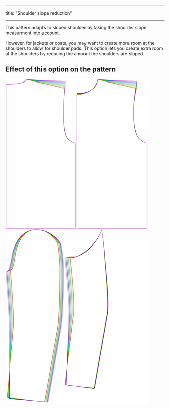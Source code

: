 ***

title: "Shoulder slope reduction"

***

This pattern adapts to sloped shoulder by taking the shoulder slope measurment into account.

However, for jackets or coats, you may want to create more room at the shoulders to allow for shoulder pads. This option lets you create extra room at the shoulders by reducing the amount the shoulders are sloped.

## Effect of this option on the pattern

![This image shows the effect of this option by superimposing several variants that have a different value for this option](bent_shoulderslopereduction_sample.svg "Effect of this option on the pattern")
